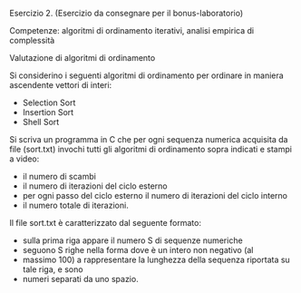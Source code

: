 Esercizio 2. (Esercizio da consegnare per il bonus-laboratorio)

Competenze: algoritmi di ordinamento iterativi, analisi empirica di complessità

Valutazione di algoritmi di ordinamento

Si considerino i seguenti algoritmi di ordinamento per ordinare in maniera ascendente vettori di interi:

- Selection Sort
- Insertion Sort
- Shell Sort

Si scriva un programma in C che per ogni sequenza numerica acquisita da file (sort.txt) invochi tutti
gli algoritmi di ordinamento sopra indicati e stampi a video:

- il numero di scambi
- il numero di iterazioni del ciclo esterno
- per ogni passo del ciclo esterno il numero di iterazioni del ciclo interno
- il numero totale di iterazioni.

Il file sort.txt è caratterizzato dal seguente formato:

- sulla prima riga appare il numero S di sequenze numeriche
- seguono S righe nella forma <lunghezza><sequenza> dove <lunghezza> è un intero non negativo (al
- massimo 100) a rappresentare la lunghezza della sequenza riportata su tale riga, e <sequenza> sono
- <lunghezza> numeri separati da uno spazio.
